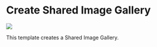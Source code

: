 # Create Shared Image Gallery

<a href="https://portal.azure.com/#create/Microsoft.Template/uri/https%3A%2F%2Fraw.githubusercontent.com%2FAzure%2Fazure-quickstart-templates%2Fmaster%2F101-sig-create%2Fazuredeploy.json" target="_blank">
    <img src="http://azuredeploy.net/deploybutton.png"/>
</a>

This template creates a Shared Image Gallery. 